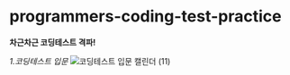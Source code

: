 # programmers-coding-test-practice
**차근차근 코딩테스트 격파!**

_1.코딩테스트 입문_
![코딩테스트 입문 캘린더 (11)](https://user-images.githubusercontent.com/91243651/217441603-9bdf9870-58ea-46f7-a17d-41742a4b8fb2.png)








